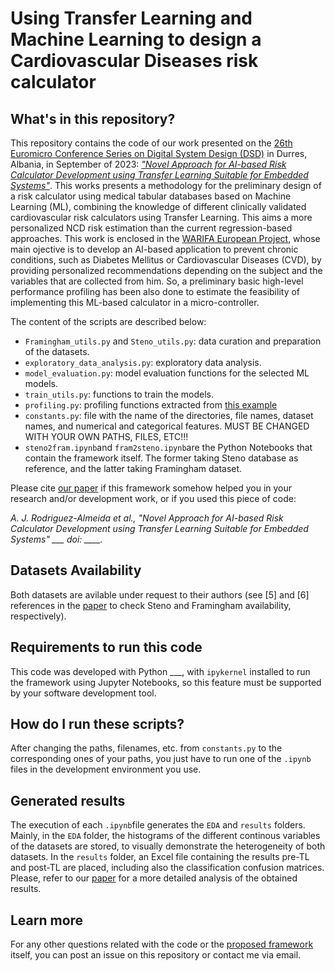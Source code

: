 # Using Transfer Learning and Machine Learning to design a Cardiovascular Diseases risk calculator

## What's in this repository?

This repository contains the code of our work presented on the [26th Euromicro Conference Series on Digital System Design (DSD)](https://dsd-seaa2023.com/) in Durres, Albania, in September of 2023: 
[*"Novel Approach for AI-based Risk Calculator Development using Transfer Learning Suitable for Embedded Systems"*](https://dsd-seaa2023.com/). This works presents a methodology for the preliminary
design of a risk calculator using medical tabular databases based on Machine Learning (ML), combining the knowledge of different clinically validated cardiovascular risk calculators using Transfer Learning. This aims a more personalized NCD risk estimation than the current regression-based approaches. This work is enclosed in the [WARIFA European Project](https://www.warifa.eu/), whose main ojective is to 
develop an AI-based application to prevent chronic conditions, such as Diabetes Mellitus or Cardiovascular Diseases (CVD), by providing personalized recommendations depending on the subject and the variables that are collected from him. So, a preliminary basic high-level performance profiling has been also done to estimate the feasibility of implementing this ML-based calculator in a micro-controller. 

The content of the scripts are described below: 

  - `Framingham_utils.py` and `Steno_utils.py`: data curation and preparation of the datasets.
  - `exploratory_data_analysis.py`: exploratory data analysis. 
  - `model_evaluation.py`: model evaluation functions for the selected ML models. 
  - `train_utils.py`: functions to train the models. 
  - `profiling.py`: profiling functions extracted from [this example](https://scikit-learn.org/stable/auto_examples/applications/plot_prediction_latency.html#sphx-glr-auto-examples-applications-plot-prediction-latency-py)
  - `constants.py`: file with the name of the directories, file names, dataset names, and numerical and categorical features. MUST BE CHANGED WITH YOUR OWN PATHS, FILES, ETC!!!
  - `steno2fram.ipynb`and `fram2steno.ipynb`are the Python Notebooks that contain the framework itself. The former taking Steno database as reference, and the latter taking Framingham dataset. 

Please cite [our paper](https://dsd-seaa2023.com/) if this framework somehow helped you in your research and/or development work, or if you used this piece of code: 

*A. J. Rodriguez-Almeida et al., "Novel Approach for AI-based Risk Calculator Development using Transfer Learning Suitable for Embedded Systems" ___ doi: ____.*

## Datasets Availability

Both datasets are avilable under request to their authors (see [5] and [6] references in the [paper](https://dsd-seaa2023.com/) to check Steno and Framingham availability, respectively).

## Requirements to run this code

This code was developed with Python ___, with `ipykernel` installed to run the framework using Jupyter Notebooks, so this feature must be supported by your software development tool. 

## How do I run these scripts?

After changing the paths, filenames, etc. from `constants.py` to the corresponding ones of your paths, you just have to run one of the `.ipynb` files in the development environment you use. 

## Generated results 

The execution of each `.ipynb`file generates the `EDA` and `results` folders. Mainly, in the `EDA` folder, the histograms of the different continous variables of the datasets are stored, to visually demonstrate the heterogeneity of both datasets. In the `results` folder, an Excel file containing the results pre-TL and post-TL are placed, including also the classification confusion matrices. Please, refer to our [paper](https://dsd-seaa2023.com/) for a more detailed analysis of the obtained results. 

## Learn more

For any other questions related with the code or the [proposed framework](https://dsd-seaa2023.com/) itself, you can post an issue on this repository or contact me via email.
